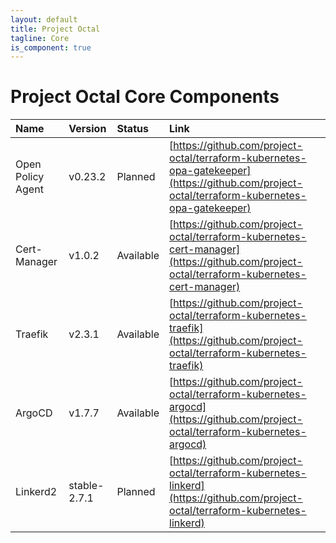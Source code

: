 ```yaml
---
layout: default
title: Project Octal
tagline: Core
is_component: true
---
```


# Project Octal Core Components

| Name                   | Version       | Status    | Link                                                                 |
|:-----------------------|:--------------|:----------|:---------------------------------------------------------------------------------------------------------------------------------------------|
| Open Policy Agent      | v0.23.2       | Planned   | [https://github.com/project-octal/terraform-kubernetes-opa-gatekeeper](https://github.com/project-octal/terraform-kubernetes-opa-gatekeeper) |
| Cert-Manager           | v1.0.2        | Available | [https://github.com/project-octal/terraform-kubernetes-cert-manager](https://github.com/project-octal/terraform-kubernetes-cert-manager)     |
| Traefik                | v2.3.1        | Available | [https://github.com/project-octal/terraform-kubernetes-traefik](https://github.com/project-octal/terraform-kubernetes-traefik)               |
| ArgoCD                 | v1.7.7        | Available | [https://github.com/project-octal/terraform-kubernetes-argocd](https://github.com/project-octal/terraform-kubernetes-argocd)                 |
| Linkerd2               | stable-2.7.1  | Planned   | [https://github.com/project-octal/terraform-kubernetes-linkerd](https://github.com/project-octal/terraform-kubernetes-linkerd)               |